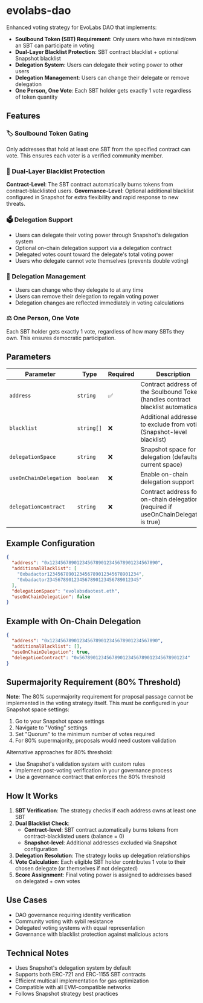 # evolabs-dao

Enhanced voting strategy for EvoLabs DAO that implements:

- **Soulbound Token (SBT) Requirement**: Only users who have minted/own an SBT can participate in voting
- **Dual-Layer Blacklist Protection**: SBT contract blacklist + optional Snapshot blacklist
- **Delegation System**: Users can delegate their voting power to other users
- **Delegation Management**: Users can change their delegate or remove delegation
- **One Person, One Vote**: Each SBT holder gets exactly 1 vote regardless of token quantity

## Features

### 🏷️ Soulbound Token Gating
Only addresses that hold at least one SBT from the specified contract can vote. This ensures each voter is a verified community member.

### 🚫 Dual-Layer Blacklist Protection
**Contract-Level**: The SBT contract automatically burns tokens from contract-blacklisted users.
**Governance-Level**: Optional additional blacklist configured in Snapshot for extra flexibility and rapid response to new threats.

### 🗳️ Delegation Support
- Users can delegate their voting power through Snapshot's delegation system
- Optional on-chain delegation support via a delegation contract
- Delegated votes count toward the delegate's total voting power
- Users who delegate cannot vote themselves (prevents double voting)

### 🔄 Delegation Management
- Users can change who they delegate to at any time
- Users can remove their delegation to regain voting power
- Delegation changes are reflected immediately in voting calculations

### ⚖️ One Person, One Vote
Each SBT holder gets exactly 1 vote, regardless of how many SBTs they own. This ensures democratic participation.

## Parameters

| Parameter | Type | Required | Description |
|-----------|------|----------|-------------|
| `address` | `string` | ✅ | Contract address of the Soulbound Token (handles contract blacklist automatically) |
| `blacklist` | `string[]` | ❌ | Additional addresses to exclude from voting (Snapshot-level blacklist) |
| `delegationSpace` | `string` | ❌ | Snapshot space for delegation (defaults to current space) |
| `useOnChainDelegation` | `boolean` | ❌ | Enable on-chain delegation support |
| `delegationContract` | `string` | ❌ | Contract address for on-chain delegation (required if useOnChainDelegation is true) |

## Example Configuration

```json
{
  "address": "0x1234567890123456789012345678901234567890",
  "additionalBlacklist": [
    "0xbadactor1234567890123456789012345678901234",
    "0xbadactor2345678901234567890123456789012345"
  ],
  "delegationSpace": "evolabsdaotest.eth",
  "useOnChainDelegation": false
}
```

## Example with On-Chain Delegation

```json
{
  "address": "0x1234567890123456789012345678901234567890",
  "additionalBlacklist": [],
  "useOnChainDelegation": true,
  "delegationContract": "0x5678901234567890123456789012345678901234"
}
```

## Supermajority Requirement (80% Threshold)

**Note**: The 80% supermajority requirement for proposal passage cannot be implemented in the voting strategy itself. This must be configured in your Snapshot space settings:

1. Go to your Snapshot space settings
2. Navigate to "Voting" settings
3. Set "Quorum" to the minimum number of votes required
4. For 80% supermajority, proposals would need custom validation

Alternative approaches for 80% threshold:
- Use Snapshot's validation system with custom rules
- Implement post-voting verification in your governance process
- Use a governance contract that enforces the 80% threshold

## How It Works

1. **SBT Verification**: The strategy checks if each address owns at least one SBT
2. **Dual Blacklist Check**: 
   - **Contract-level**: SBT contract automatically burns tokens from contract-blacklisted users (balance = 0)
   - **Snapshot-level**: Additional addresses excluded via Snapshot configuration
3. **Delegation Resolution**: The strategy looks up delegation relationships
4. **Vote Calculation**: Each eligible SBT holder contributes 1 vote to their chosen delegate (or themselves if not delegated)
5. **Score Assignment**: Final voting power is assigned to addresses based on delegated + own votes

## Use Cases

- DAO governance requiring identity verification
- Community voting with sybil resistance
- Delegated voting systems with equal representation
- Governance with blacklist protection against malicious actors

## Technical Notes

- Uses Snapshot's delegation system by default
- Supports both ERC-721 and ERC-1155 SBT contracts
- Efficient multicall implementation for gas optimization
- Compatible with all EVM-compatible networks
- Follows Snapshot strategy best practices
